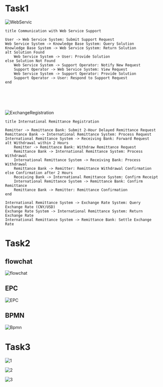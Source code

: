 # Task1

![WebServic](C:\Users\ROG\Desktop\master_1\PythoneAndBP\bp4-foreign-Chen-Qichen\Task1\WebServic.png)

```
title Communication with Web Service Support

User -> Web Service System: Submit Support Request
Web Service System -> Knowledge Base System: Query Solution
Knowledge Base System -> Web Service System: Return Solution
alt Solution Found
    Web Service System -> User: Provide Solution
else Solution Not Found
    Web Service System -> Support Operator: Notify New Request
    Support Operator -> Web Service System: View Request
    Web Service System -> Support Operator: Provide Solution
    Support Operator -> User: Respond to Support Request
end






```

![ExchangeRegistration](C:\Users\ROG\Desktop\master_1\PythoneAndBP\bp4-foreign-Chen-Qichen\Task1\ExchangeRegistration.png)

```
title International Remittance Registration

Remitter -> Remittance Bank: Submit 2-Hour Delayed Remittance Request
Remittance Bank -> International Remittance System: Process Request
International Remittance System -> Receiving Bank: Forward Request
alt Withdrawal within 2 Hours
    Remitter -> Remittance Bank: Withdraw Remittance Request
    Remittance Bank -> International Remittance System: Process Withdrawal
    International Remittance System -> Receiving Bank: Process Withdrawal
    Remittance Bank -> Remitter: Remittance Withdrawal Confirmation
else Confirmation after 2 Hours
    Receiving Bank -> International Remittance System: Confirm Receipt
    International Remittance System -> Remittance Bank: Confirm Remittance
    Remittance Bank -> Remitter: Remittance Confirmation
end

International Remittance System -> Exchange Rate System: Query Exchange Rate (CNY/USD)
Exchange Rate System -> International Remittance System: Return Exchange Rate
International Remittance System -> Remittance Bank: Settle Exchange Rate

```

# Task2

## flowchat

![flowchat](C:\Users\ROG\Desktop\master_1\PythoneAndBP\bp4-foreign-Chen-Qichen\Task2\flowchat.png)

## EPC

![EPC](C:\Users\ROG\Desktop\master_1\PythoneAndBP\bp4-foreign-Chen-Qichen\Task2\EPC.png)

## BPMN

![Bpmn](C:\Users\ROG\Desktop\master_1\PythoneAndBP\bp4-foreign-Chen-Qichen\Task2\Bpmn.png)

# Task3

![1](C:\Users\ROG\Desktop\master_1\PythoneAndBP\bp4-foreign-Chen-Qichen\Task3\1.png)

![2](C:\Users\ROG\Desktop\master_1\PythoneAndBP\bp4-foreign-Chen-Qichen\Task3\2.png)

![3](C:\Users\ROG\Desktop\master_1\PythoneAndBP\bp4-foreign-Chen-Qichen\Task3\3.png)
